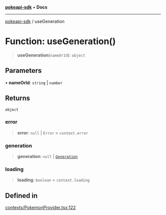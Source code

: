 [**pokeapi-sdk**](../README.md) • **Docs**

***

[pokeapi-sdk](../README.md) / useGeneration

# Function: useGeneration()

> **useGeneration**(`nameOrId`): `object`

## Parameters

• **nameOrId**: `string` \| `number`

## Returns

`object`

### error

> **error**: `null` \| `Error` = `context.error`

### generation

> **generation**: `null` \| [`Generation`](../type-aliases/Generation.md)

### loading

> **loading**: `boolean` = `context.loading`

## Defined in

[contexts/PokemonProvider.tsx:122](https://github.com/mdebauge/pokeapi-sdk/blob/636d70dd9aee1d838132b65ca0a5299b6ec48403/src/contexts/PokemonProvider.tsx#L122)
